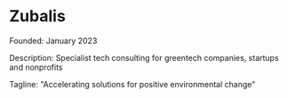 # Zubalis

Founded: January 2023

Description: Specialist tech consulting for greentech companies, startups and nonprofits

Tagline: "Accelerating solutions for positive environmental change"
